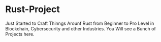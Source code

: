 # Rust-Project
Just Started to Craft Thinngs Arounf Rust from Beginner to Pro Level in Blockchain, Cybersecurity and other Industries. You Will see a Bunch of Projects here. 
